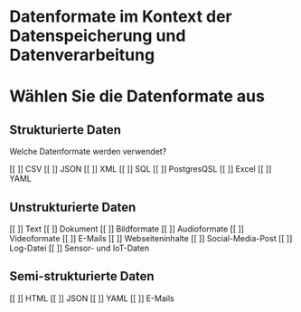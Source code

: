 
# Datenformate im Kontext der Datenspeicherung und Datenverarbeitung

# Wählen Sie die Datenformate aus

## Strukturierte Daten

Welche Datenformate werden verwendet?

[[ ]] CSV
[[ ]] JSON
[[ ]] XML
[[ ]] SQL
[[ ]] PostgresQSL
[[ ]] Excel
[[ ]] YAML

## Unstrukturierte Daten

[[ ]] Text
[[ ]] Dokument
[[ ]] Bildformate
[[ ]] Audioformate
[[ ]] Videoformate
[[ ]] E-Mails
[[ ]] Webseiteninhalte
[[ ]] Social-Media-Post
[[ ]] Log-Datei
[[ ]] Sensor- und IoT-Daten


## Semi-strukturierte Daten

[[ ]] HTML
[[ ]] JSON
[[ ]] YAML
[[ ]] E-Mails
